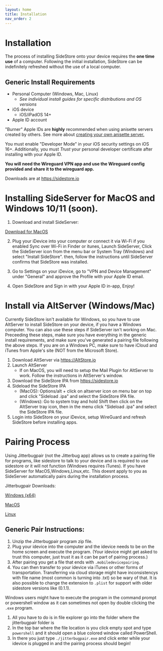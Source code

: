 ```yaml
---
layout: home
title: Installation
nav_order: 2
---
```


# Installation

The process of installing SideStore onto your device requires the **one time use** of a computer. Following the initial installation, SideStore can be indefinitely refreshed without the use of a local computer.

## Generic Install Requirements

* Personal Computer (Windows, Mac, Linux)
  * _See individual install guides for specific distributions and OS versions_
* iOS device
  * iOS/iPadOS 14+
* Apple ID account

"Burner" Apple IDs are **highly** recommended when using anisette servers created by others. See more about [creating your own anisette server.](/guides/custom-anisette)

You must enable "Developer Mode" in your iOS security settings on iOS 16+. Additionally, you must *Trust* your personal developer certificate after installing with your Apple ID.

**You will need the Wireguard VPN app and use the Wireguard config provided and share it to the wireguard app.**

Downloads are at https://sidestore.io

<!--
With SideStore downloader installed (and it's requirements met), simply connect your iOS device physically to your internet enabled PC. Then using the SideStore downloader, enter your Apple ID credentials (read more about creating a "burner" Apple ID to prevent lockouts) and wait until SideStore is installed on your iOS device homescreen.

You must then enable "Developer Mode" in your iOS security settings. Additionally, you must *Trust* your personal developer certificate.

Finally, open the SideStore app on your homescreen, re-enter the Apple ID credentials used previously, and refresh to ensure that everything is working correctly.

-->

# Installing SideServer for MacOS and Windows 10/11 (soon).

1. Download and install SideServer:
   
[Download for MacOS](https://github.com/SideStore/SideServer-macOS/releases/latest/download/SideServer.dmg)

2. Plug your iDevice into your computer or connect it via Wi-Fi if you enabled Sync over Wi-Fi in Finder or itunes, Launch SideServer, Click the SideServer icon from the menu bar or System Tray (Windows) and select "Install SideStore". then, follow the instructions until SideServer confirms that SideStore was installed.

3. Go to Settings on your iDevice, go to "VPN and Device Management" under "General" and approve the Profile with your Apple ID email.

4. Open SideStore and Sign in with your Apple ID in-app, Enjoy!

# Install via AltServer (Windows/Mac)

Currently SideStore isn't available for Windows, so you have to use AltServer to install SideStore on your device, if you have a Windows computer. You can also use these steps if SideServer isn't working on Mac. Preceeding these steps, make sure you have everything in the generic install requirements, and make sure you've generated a pairing file following the above steps. If you are on a Windows PC, make sure to have iCloud and iTunes from Apple's site (NOT from the Microsoft Store).

1. Download AltServer via <https://AltStore.io>
2. Launch AltServer
   * If on MacOS, you will need to setup the Mail Plugin for AltServer to work. Follow the instructions in AltServer's window.
3. Download the SideStore IPA from <https://sidestore.io>
4. Sideload the SideStore IPA
   * (MacOS): Options/alt + click on altserver icon on menu bar on top and click "Sideload .ipa" and select the SideStore IPA file.
   * (Windows): Go to system tray and hold Shift then click on the AltServer tray icon, then in the menu click "Sideload .ipa" and select the SideStore IPA file.
5. Login into SideStore on your iDevice, setup WireGuard and refresh SideStore before installing apps.

# Pairing Process

Using Jitterbugpair (not the Jitterbug app) allows us to create a pairing file for programs, like sidestore to talk to your device and is required to use sidestore or it will not function (Windows requires iTunes). If you have SideServer for MacOS,Windows,Linux,etc. This doesnt apply to you as SideServer automatically pairs during the installation process.

Jitterbugpair Downloads:

[Windows (x64)](https://github.com/osy/Jitterbug/releases/download/v1.3.1/jitterbugpair-win64.zip)

[MacOS](https://github.com/osy/Jitterbug/releases/download/v1.3.1/jitterbugpair-macos.zip)

[Linux](https://github.com/osy/Jitterbug/releases/download/v1.3.1/jitterbugpair-linux.zip)

## Generic Pair Instructions:

1. Unzip the Jitterbugpair program zip file.
2. Plug your idevice into the computer and the idevice needs to be on the home screen and execute the program. (Your idevice might get asked to trust this computer, just trust it as it can be part of pairing process.)
3. After pairing you get a file that ends with `.mobiledevicepairing`.
4. You can then transfer to your idevice via iTunes or other forms of transportation. Transferring via cloud storage might have inconsistencys with file name (most common is turning into .txt) so be wary of that. It is also possible to change the extension to `.plist` for support with older sidestore versions like (0.1.1).

Windows users might have to execute the program in the command prompt or powershell window as it can sometimes not open by double clicking the `.exe` program.

1. All you have to do is in file explorer go into the folder where the jitterbugpair folder is
2. In the top bar where the file location is you click empty spot and type `powershell` and it should open a blue colored window called PowerShell.
3. In there you just type `./jitterbugpair.exe` and click enter while your idevice is plugged in and the pairing process should begin!

